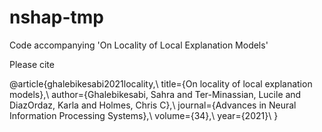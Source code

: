 # nshap-tmp
Code accompanying 'On Locality of Local Explanation Models'

Please cite

@article{ghalebikesabi2021locality,\\
  title={On locality of local explanation models},\\
  author={Ghalebikesabi, Sahra and Ter-Minassian, Lucile and DiazOrdaz, Karla and Holmes, Chris C},\\
  journal={Advances in Neural Information Processing Systems},\\
  volume={34},\\
  year={2021}\\
}


